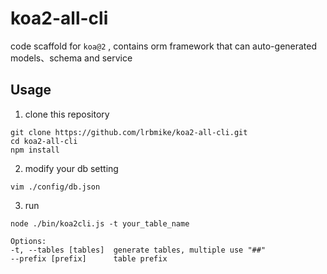 # koa2-all-cli
code scaffold for `koa@2` , contains orm framework that can auto-generated models、schema and service
## Usage
1. clone this repository<br>
``` 
git clone https://github.com/lrbmike/koa2-all-cli.git
cd koa2-all-cli
npm install
``` 
2. modify your db setting<br>
``` 
vim ./config/db.json
``` 
3. run<br>
 ``` 
node ./bin/koa2cli.js -t your_table_name

Options:
-t, --tables [tables]  generate tables, multiple use "##"
--prefix [prefix]      table prefix
 ``` 
